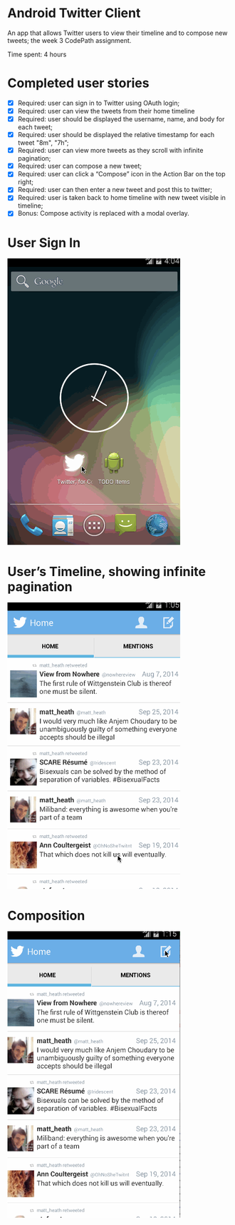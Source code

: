 Android Twitter Client
======================

An app that allows Twitter users to view their timeline and to compose new tweets; the week 3 CodePath assignment.

Time spent: 4 hours

# Completed user stories
* [x] Required: user can sign in to Twitter using OAuth login;
* [x] Required: user can view the tweets from their home timeline
 * [x] Required: user should be displayed the username, name, and body for each tweet;
 * [x] Required: user should be displayed the relative timestamp for each tweet "8m", "7h”;
 * [x] Required: user can view more tweets as they scroll with infinite pagination;
* [x] Required: user can compose a new tweet;
 * [x] Required: user can click a “Compose” icon in the Action Bar on the top right;
 * [x] Required: user can then enter a new tweet and post this to twitter;
 * [x] Required: user is taken back to home timeline with new tweet visible in timeline;
* [x] Bonus: Compose activity is replaced with a modal overlay.

# User Sign In
![OAuth Sign in walkthrough](images/SignIn.gif)

# User’s Timeline, showing infinite pagination
![Timeline with infinite pagination walkthrough](images/DisplayPlusInfiniteScroll.gif)

# Composition
![Tweet composition, showing its subsequent appearance in the timeline](images/Compose.gif)